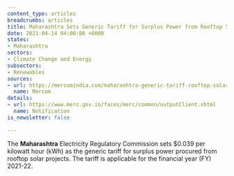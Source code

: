 ```yaml
---
content_type: articles
breadcrumbs: articles
title: Maharashtra Sets Generic Tariff for Surplus Power from Rooftop Solar
date: 2021-04-14 04:00:00 +0000
states:
- Maharashtra
sectors:
- Climate Change and Energy
subsectors:
- Renewables
sources:
- url: https://mercomindia.com/maharashtra-generic-tariff-rooftop-solar-projects/
  name: Mercom
details:
- url: https://www.merc.gov.in/faces/merc/common/outputClient.xhtml
  name: Notification
is_newsletter: false

---
```

The **Maharashtra** Electricity Regulatory Commission sets $0.039 per kilowatt hour (kWh) as the generic tariff for surplus power procured from rooftop solar projects. The tariff is applicable for the financial year (FY) 2021-22.
